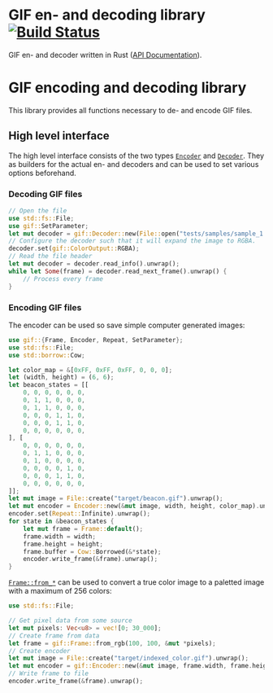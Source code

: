 # GIF en- and decoding library [![Build Status](https://travis-ci.org/image-rs/image-gif.svg?branch=master)](https://travis-ci.org/image-rs/image-gif)

GIF en- and decoder written in Rust ([API Documentation](http://www.piston.rs/image/gif/index.html)). 

# GIF encoding and decoding library

This library provides all functions necessary to de- and encode GIF files. 

## High level interface

The high level interface consists of the two types
[`Encoder`](http://www.piston.rs/image/gif/struct.Encoder.html) and [`Decoder`](http://www.piston.rs/image/gif/struct.Decoder.html).
They as builders for the actual en- and decoders and can be used to set various
options beforehand.

### Decoding GIF files

```rust
// Open the file
use std::fs::File;
use gif::SetParameter;
let mut decoder = gif::Decoder::new(File::open("tests/samples/sample_1.gif").unwrap());
// Configure the decoder such that it will expand the image to RGBA.
decoder.set(gif::ColorOutput::RGBA);
// Read the file header
let mut decoder = decoder.read_info().unwrap();
while let Some(frame) = decoder.read_next_frame().unwrap() {
    // Process every frame
}
```

### Encoding GIF files

The encoder can be used so save simple computer generated images:

```rust
use gif::{Frame, Encoder, Repeat, SetParameter};
use std::fs::File;
use std::borrow::Cow;

let color_map = &[0xFF, 0xFF, 0xFF, 0, 0, 0];
let (width, height) = (6, 6);
let beacon_states = [[
    0, 0, 0, 0, 0, 0,
    0, 1, 1, 0, 0, 0,
    0, 1, 1, 0, 0, 0,
    0, 0, 0, 1, 1, 0,
    0, 0, 0, 1, 1, 0,
    0, 0, 0, 0, 0, 0,
], [
    0, 0, 0, 0, 0, 0,
    0, 1, 1, 0, 0, 0,
    0, 1, 0, 0, 0, 0,
    0, 0, 0, 0, 1, 0,
    0, 0, 0, 1, 1, 0,
    0, 0, 0, 0, 0, 0,
]];
let mut image = File::create("target/beacon.gif").unwrap();
let mut encoder = Encoder::new(&mut image, width, height, color_map).unwrap();
encoder.set(Repeat::Infinite).unwrap();
for state in &beacon_states {
    let mut frame = Frame::default();
    frame.width = width;
    frame.height = height;
    frame.buffer = Cow::Borrowed(&*state);
    encoder.write_frame(&frame).unwrap();
}
```

[`Frame::from_*`](http://www.piston.rs/image/gif/struct.Frame.html) can be used to convert a true color image to a paletted
image with a maximum of 256 colors:

```rust
use std::fs::File;

// Get pixel data from some source
let mut pixels: Vec<u8> = vec![0; 30_000];
// Create frame from data
let frame = gif::Frame::from_rgb(100, 100, &mut *pixels);
// Create encoder
let mut image = File::create("target/indexed_color.gif").unwrap();
let mut encoder = gif::Encoder::new(&mut image, frame.width, frame.height, &[]).unwrap();
// Write frame to file
encoder.write_frame(&frame).unwrap();
```

